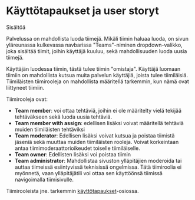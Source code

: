 # Käyttötapaukset ja user storyt

Sisältöä

Palvelussa on mahdollista luoda tiimejä. Mikäli tiimin haluaa luoda, on sivun yläreunassa kulkevassa navbarissa "Teams"-niminen dropdown-valikko, joka sisältää tiimit, joihin käyttäjä kuuluu, sekä mahdollisuuden luoda uusia tiimejä.

Käyttäjän luodessa tiimin, tästä tulee tiimin "omistaja". Käyttäjä luomaan tiimiin on mahdollista kutsua muita palvelun käyttäjiä, joista tulee tiimiläisiä. Tiimiläisten tiimirooleja on mahdollista määritellä tarkemmin, kun nämä ovat liittyneet tiimiin.

Tiimirooleja ovat:

* **Team member**: voi ottaa tehtäviä, joihin ei ole määritelty vielä tekijää tehtäväkseen sekä luoda uusia tehtäviä.
* **Team member with assign**: edellisen lisäksi voivat määritellä tehtäviä muiden tiimiläisten tehtäviksi
* **Team moderator**: Edellisen lisäksi voivat kutsua ja poistaa tiimistä jäseniä sekä muuttaa muiden tiimiläisten rooleja. Voivat korkeintaan antaa tiimimoderaattorioikeudet toiselle tiimiläiselle.
* **Team owner**: Edellisten lisäksi voi poistaa tiimin
* **Team administrator**: Mahdollistaa sivuston ylläpitäjien moderoida tai auttaa tiimeissä esiintyvissä teknisissä ongelmissa. Tätä tiimiroolia ei myönnetä, vaan ylläpitäjätili voi ottaa sen käyttöönsä tiimissä navigoimalla tiimisivulle.

Tiimirooleista jne. tarkemmin [käyttötapaukset](käyttötapaukset.md)-osiossa.